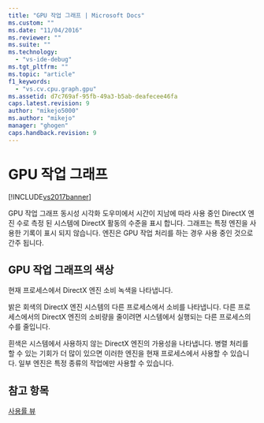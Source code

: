 ```yaml
---
title: "GPU 작업 그래프 | Microsoft Docs"
ms.custom: ""
ms.date: "11/04/2016"
ms.reviewer: ""
ms.suite: ""
ms.technology: 
  - "vs-ide-debug"
ms.tgt_pltfrm: ""
ms.topic: "article"
f1_keywords: 
  - "vs.cv.cpu.graph.gpu"
ms.assetid: d7c769af-95fb-49a3-b5ab-deafecee46fa
caps.latest.revision: 9
author: "mikejo5000"
ms.author: "mikejo"
manager: "ghogen"
caps.handback.revision: 9
---
```

# GPU 작업 그래프
[!INCLUDE[vs2017banner](../code-quality/includes/vs2017banner.md)]

GPU 작업 그래프 동시성 시각화 도우미에서 시간이 지남에 따라 사용 중인 DirectX 엔진 수로 측정 된 시스템에 DirectX 활동의 수준을 표시 합니다.  그래프는 특정 엔진을 사용한 기록이 표시 되지 않습니다.  엔진은 GPU 작업 처리를 하는 경우 사용 중인 것으로 간주 됩니다.  
  
## GPU 작업 그래프의 색상  
 현재 프로세스에서 DirectX 엔진 소비 녹색을 나타냅니다.  
  
 밝은 회색의 DirectX 엔진 시스템의 다른 프로세스에서 소비를 나타냅니다.  다른 프로세스에서의 DirectX 엔진의 소비량을 줄이려면 시스템에서 실행되는 다른 프로세스의 수를 줄입니다.  
  
 흰색은 시스템에서 사용하지 않는 DirectX 엔진의 가용성을 나타냅니다.  병렬 처리를 할 수 있는 기회가 더 많이 있으면 이러한 엔진을 현재 프로세스에서 사용할 수 있습니다.  일부 엔진은 특정 종류의 작업에만 사용할 수 있습니다.  
  
## 참고 항목  
 [사용률 뷰](../profiling/utilization-view.md)